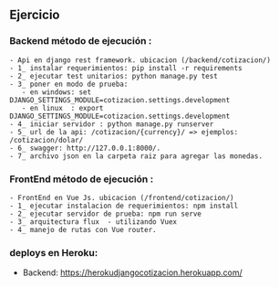 ## Ejercicio 

 ### Backend método de ejecución :

    - Api en django rest framework. ubicacion (/backend/cotizacion/)
    - 1_ instalar requerimientos: pip install -r requirements
    - 2_ ejecutar test unitarios: python manage.py test
    - 3_ poner en modo de prueba:
       - en windows: set DJANGO_SETTINGS_MODULE=cotizacion.settings.development
       - en linux  : export DJANGO_SETTINGS_MODULE=cotizacion.settings.development
    - 4_ iniciar servidor : python manage.py runserver
    - 5_ url de la api: /cotizacion/{currency}/ => ejemplos: /cotizacion/dolar/
    - 6_ swagger: http://127.0.0.1:8000/.
    - 7_ archivo json en la carpeta raiz para agregar las monedas. 


 ### FrontEnd método de ejecución :

    - FrontEnd en Vue Js. ubicacion (/frontend/cotizacion/)
    - 1_ ejecutar instalacion de requerimientos: npm install
    - 2_ ejecutar servidor de prueba: npm run serve
    - 3_ arquitectura flux  - utilizando Vuex
    - 4_ manejo de rutas con Vue router.


### deploys en Heroku:

   - Backend: https://herokudjangocotizacion.herokuapp.com/
   